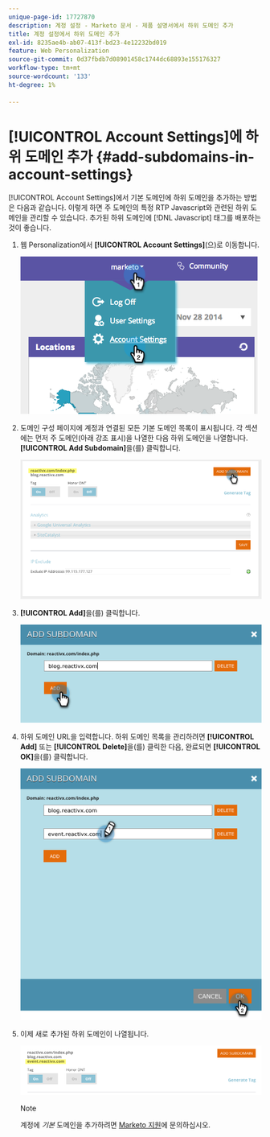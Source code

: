 ```yaml
---
unique-page-id: 17727870
description: 계정 설정 - Marketo 문서 - 제품 설명서에서 하위 도메인 추가
title: 계정 설정에서 하위 도메인 추가
exl-id: 8235ae4b-ab07-413f-bd23-4e12232bd019
feature: Web Personalization
source-git-commit: 0d37fbdb7d08901458c1744dc68893e155176327
workflow-type: tm+mt
source-wordcount: '133'
ht-degree: 1%

---
```


# [!UICONTROL Account Settings]에 하위 도메인 추가 {#add-subdomains-in-account-settings}

[!UICONTROL Account Settings]에서 기본 도메인에 하위 도메인을 추가하는 방법은 다음과 같습니다. 이렇게 하면 주 도메인의 특정 RTP Javascript와 관련된 하위 도메인을 관리할 수 있습니다. 추가된 하위 도메인에 [!DNL Javascript] 태그를 배포하는 것이 좋습니다.

1. 웹 Personalization에서 **[!UICONTROL Account Settings]**(으)로 이동합니다.

   ![](assets/image2014-12-1-23-3-12.png)

1. 도메인 구성 페이지에 계정과 연결된 모든 기본 도메인 목록이 표시됩니다. 각 섹션에는 먼저 주 도메인(아래 강조 표시)을 나열한 다음 하위 도메인을 나열합니다. **[!UICONTROL Add Subdomain]**&#x200B;을(를) 클릭합니다.

   ![](assets/highlightprimary2.png)

1. **[!UICONTROL Add]**&#x200B;을(를) 클릭합니다.

   ![](assets/add.png)

1. 하위 도메인 URL을 입력합니다. 하위 도메인 목록을 관리하려면 **[!UICONTROL Add]** 또는 **[!UICONTROL Delete]**&#x200B;을(를) 클릭한 다음, 완료되면 **[!UICONTROL OK]**&#x200B;을(를) 클릭합니다.

   ![](assets/newsubdomain.png)

1. 이제 새로 추가된 하위 도메인이 나열됩니다.

   ![](assets/finalnew.png)

   >[!NOTE]
   >
   >계정에 _기본_ 도메인을 추가하려면 [Marketo 지원](https://nation.marketo.com/t5/Support/ct-p/Support)에 문의하십시오.

